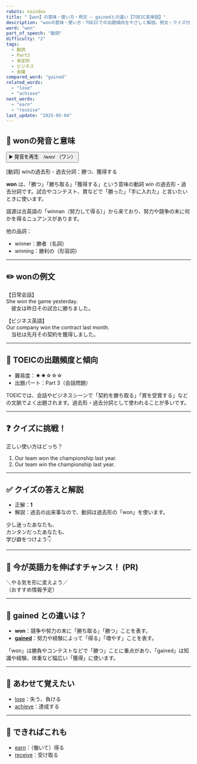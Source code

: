 ```yaml
---
robots: noindex
title: "【won】の意味・使い方・例文 ― gainedとの違い【TOEIC英単語】"
description: "wonの意味・使い方・TOEICでの出題傾向をやさしく解説。例文・クイズ付きでgainedとの違いもわかりやすく学べます。"
word: "won"
part_of_speech: "動詞"
difficulty: "2"
tags:
  - 動詞
  - Part3
  - 肯定的
  - ビジネス
  - 会議
compared_word: "gained"
related_words:
  - "lose"
  - "achieve"
next_words:
  - "earn"
  - "receive"
last_update: "2025-05-04"
---
```


## 🔰 wonの発音と意味

<button class="play-audio" onclick="playTTS('won')">
  <span class="play-audio-main">
    ▶️ 発音を再生　/wʌn/
  </span>
  <span class="play-audio-sub">
    （ワン）
  </span>
</button>

[動詞] winの過去形・過去分詞：勝つ、獲得する

**won** は、「勝つ」「勝ち取る」「獲得する」という意味の動詞 win の過去形・過去分詞です。試合やコンテスト、賞などで「勝った」「手に入れた」と言いたいときに使います。

語源は古英語の「winnan（努力して得る）」から来ており、努力や競争の末に何かを得るニュアンスがあります。

他の品詞：  
- winner：勝者（名詞）
- winning：勝利の（形容詞）

---

## ✏️ wonの例文

【日常会話】  
She won the game yesterday.  
　彼女は昨日その試合に勝ちました。

【ビジネス英語】  
Our company won the contract last month.  
　当社は先月その契約を獲得しました。

---

## 🎯 TOEICの出題頻度と傾向

- 難易度：★★☆☆☆
- 出題パート：Part 3（会話問題）

TOEICでは、会話やビジネスシーンで「契約を勝ち取る」「賞を受賞する」などの文脈でよく出題されます。過去形・過去分詞として使われることが多いです。

---

## ❓ クイズに挑戦！

正しい使い方はどっち？

1. Our team won the championship last year.  
2. Our team win the championship last year.

---

## ✅ クイズの答えと解説

- 正解：**1**
- 解説：過去の出来事なので、動詞は過去形の「won」を使います。

少し迷ったあなたも、  
カンタンだったあなたも、  
学び癖をつけよう👇️

---

## 🚀 今が英語力を伸ばすチャンス！ (PR)

<div class="info-center">
＼やる気を形に変えよう／<br>  
（おすすめ情報予定）
</div>

---

## 🤔  gained との違いは？

- **won**：競争や努力の末に「勝ち取る」「勝つ」ことを表す。
- **[gained](/word/gained)**：努力や経験によって「得る」「増やす」ことを表す。

「won」は勝負やコンテストなどで「勝つ」ことに重点があり、「gained」は知識や経験、体重など幅広い「獲得」に使います。

---

## 🧩 あわせて覚えたい

- [lose](/word/lose)：失う、負ける
- [achieve](/word/achieve)：達成する

---

## 📖 できればこれも

- [earn](/word/earn)：（働いて）得る
- [receive](/word/receive)：受け取る

<!-- cvid: aid28_bid12 -->
